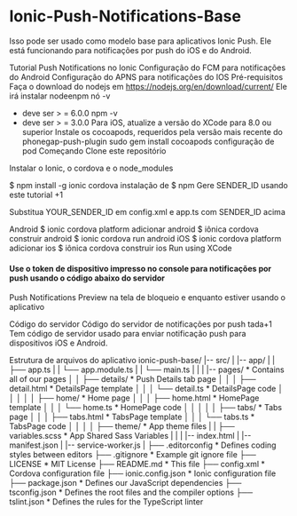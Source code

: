 # Ionic-Push-Notifications-Base
Isso pode ser usado como modelo base para aplicativos Ionic Push. Ele está funcionando para notificações por push do iOS e do Android.

Tutorial
Push Notifications no Ionic
Configuração do FCM para notificações do Android
Configuração do APNS para notificações do IOS
Pré-requisitos
Faça o download do nodejs em https://nodejs.org/en/download/current/ Ele irá instalar nodeenpm
nó -v
 - deve ser > = 6.0.0
npm -v
 - deve ser > = 3.0.0
Para iOS, atualize a versão do XCode para 8.0 ou superior
Instale os cocoapods, requeridos pela versão mais recente do phonegap-push-plugin
sudo gem install cocoapods
configuração de pod
Começando
Clone este repositório

Instalar o Ionic, o cordova e o node_modules

$ npm install -g ionic cordova
instalação de $ npm
Gere SENDER_ID usando este tutorial +1

Substitua YOUR_SENDER_ID em config.xml e app.ts com SENDER_ID acima

Android
    $ ionic cordova platform adicionar android
    $ iônica cordova construir android
    $ ionic cordova run android
iOS
    $ ionic cordova platform adicionar ios
    $ iônica cordova construir ios
Run using XCode
#### Use o token de dispositivo impresso no console para notificações por push usando o código abaixo do servidor

Push Notifications Preview na tela de bloqueio e enquanto estiver usando o aplicativo


Código do servidor
Código do servidor de notificações por push tada+1 Tem código de servidor usado para enviar notificação push para dispositivos iOS e Android.

Estrutura de arquivos do aplicativo
ionic-push-base/
|-- src/
|    |-- app/
|    |    ├── app.ts
|    |    └── app.module.ts
|    |    └── main.ts
|    |
|    |-- pages/                          * Contains all of our pages
│    │    ├── details/                   * Push Details tab page
│    │    │    ├── detail.html           * DetailsPage template
│    │    │    └── detail.ts             * DetailsPage code
│    │    │
│    │    ├── home/                      * Home page
│    │    │    ├── home.html             * HomePage template
│    │    │    └── home.ts               * HomePage code
│    │    │
│    │    ├── tabs/                      * Tabs page
│    │    │    ├── tabs.html             * TabsPage template
│    │    │    └── tabs.ts               * TabsPage code
│    │    │
│    ├── theme/                          * App theme files
|    |     ├── variables.scss            * App Shared Sass Variables
|    |
|    |-- index.html
|    |-- manifest.json
|    |-- service-worker.js
|
├── .editorconfig                        * Defines coding styles between editors
├── .gitignore                           * Example git ignore file
├── LICENSE                              * MIT License
├── README.md                            * This file
├── config.xml                           * Cordova configuration file
├── ionic.config.json                    * Ionic configuration file
├── package.json                         * Defines our JavaScript dependencies
├── tsconfig.json                        * Defines the root files and the compiler options
├── tslint.json                          * Defines the rules for the TypeScript linter   
